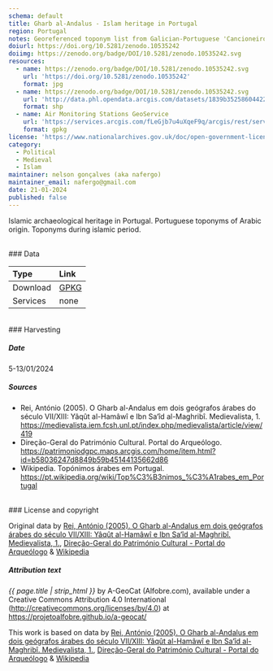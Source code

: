 ```yaml
---
schema: default
title: Gharb al-Andalus - Islam heritage in Portugal
region: Portugal
notes: Georeferenced toponym list from Galician-Portuguese 'Cancioneiros'
doiurl: https://doi.org/10.5281/zenodo.10535242
doiimg: https://zenodo.org/badge/DOI/10.5281/zenodo.10535242.svg
resources:
  - name: https://zenodo.org/badge/DOI/10.5281/zenodo.10535242.svg
    url: 'https://doi.org/10.5281/zenodo.10535242'
    format: jpg
  - name: https://zenodo.org/badge/DOI/10.5281/zenodo.10535242.svg
    url: 'http://data.phl.opendata.arcgis.com/datasets/1839b35258604422b0b520cbb668df0d_0.zip'
    format: shp
  - name: Air Monitoring Stations GeoService
    url: 'https://services.arcgis.com/fLeGjb7u4uXqeF9q/arcgis/rest/services/Air_Monitoring_Stations/FeatureServer/0/query'
    format: gpkg
license: 'https://www.nationalarchives.gov.uk/doc/open-government-licence/version/3/'
category:
  - Political
  - Medieval
  - Islam
maintainer: nelson gonçalves (aka nafergo)
maintainer_email: nafergo@gmail.com
date: 21-01-2024
published: false
---
```


Islamic archaeological heritage in Portugal. Portuguese toponyms of Arabic origin.  Toponyms during islamic period. 


<br/>
### Data

| Type | Link |
| :------ |:--- |
| Download | <a href="https://projetoalfobre.github.io/alfobre-gis-repository/Portugal/medieval/al-gharb/al-gharb.gpkg" class="btn btn-primary tag-btn">GPKG</a> |
| Services | none |
 


<br/>
### Harvesting

##### Date
5-13/01/2024

##### Sources

* Rei, António (2005). O Gharb al-Andalus em dois geógrafos árabes do século VII/XIII: Yâqût al-Hamâwî e Ibn Sa‘îd al-Maghribî. Medievalista, 1. https://medievalista.iem.fcsh.unl.pt/index.php/medievalista/article/view/419
* Direção-Geral do Património Cultural. Portal do Arqueólogo. https://patrimoniodgpc.maps.arcgis.com/home/item.html?id=b58036247d8849b59b45144135662d86
* Wikipedia. Topónimos árabes em Portugal. https://pt.wikipedia.org/wiki/Top%C3%B3nimos_%C3%A1rabes_em_Portugal

<br/>
### License and copyright


Original data by [Rei, António (2005). O Gharb al-Andalus em dois geógrafos árabes do século VII/XIII: Yâqût al-Hamâwî e Ibn Sa‘îd al-Maghribî. Medievalista, 1.](https://medievalista.iem.fcsh.unl.pt/index.php/medievalista/article/view/419), [Direção-Geral do Património Cultural - Portal do Arqueólogo](https://arqueologia.patrimoniocultural.pt/) & [Wikipedia](https://pt.wikipedia.org/wiki/Top%C3%B3nimos_%C3%A1rabes_em_Portugal) 



##### Attribution text
*{{ page.title | strip_html }}* by A-GeoCat (Alfobre.com), available under a Creative Commons Attribution 4.0 International (http://creativecommons.org/licenses/by/4.0) at https://projetoalfobre.github.io/a-geocat/

This work is based on data by [Rei, António (2005). O Gharb al-Andalus em dois geógrafos árabes do século VII/XIII: Yâqût al-Hamâwî e Ibn Sa‘îd al-Maghribî. Medievalista, 1.](https://medievalista.iem.fcsh.unl.pt/index.php/medievalista/article/view/419), [Direção-Geral do Património Cultural - Portal do Arqueólogo](https://arqueologia.patrimoniocultural.pt/) & [Wikipedia](https://pt.wikipedia.org/wiki/Top%C3%B3nimos_%C3%A1rabes_em_Portugal) 









